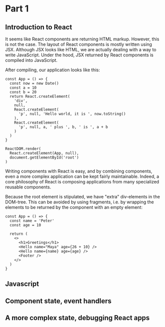 # Part 1

## Introduction to React

It seems like React components are returning HTML markup. However, this is not the case. The layout of React components is mostly written using JSX. Although JSX looks like HTML, we are actually dealing with a way to write JavaScript. Under the hood, JSX returned by React components is compiled into JavaScript.

After compiling, our application looks like this:

    const App = () => {
      const now = new Date()
      const a = 10
      const b = 20
      return React.createElement(
        'div',
        null,
        React.createElement(
          'p', null, 'Hello world, it is ', now.toString()
        ),
        React.createElement(
          'p', null, a, ' plus ', b, ' is ', a + b
        )
      )
    }

    ReactDOM.render(
      React.createElement(App, null),
      document.getElementById('root')
    )

Writing components with React is easy, and by combining components, even a more complex application can be kept fairly maintainable. Indeed, a core philosophy of React is composing applications from many specialized reusable components.

Because the root element is stipulated, we have "extra" div-elements in the DOM-tree. This can be avoided by using fragments, i.e. by wrapping the elements to be returned by the component with an empty element:

    const App = () => {
      const name = 'Peter'
      const age = 10

      return (
        <>
          <h1>Greetings</h1>
          <Hello name="Maya" age={26 + 10} />
          <Hello name={name} age={age} />
          <Footer />
        </>
      )
    }

## Javascript

## Component state, event handlers

## A more complex state, debugging React apps
